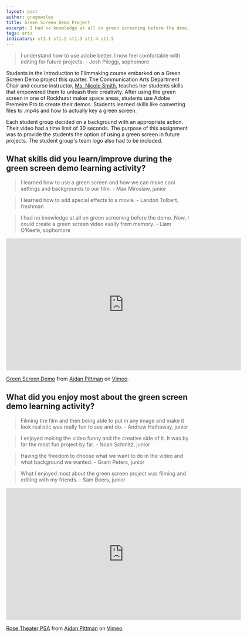 ```yaml
---
layout: post
author: gregowsley
title: Green Screen Demo Project
excerpt: I had no knowledge at all on green screening before the demo. Now, I could create a green screen video easily from memory. - Rockhurst High School sophomore, Liam O'Keefe
tags: arts
indicators: st1.1 st1.2 st1.3 st1.4 st1.5 
---
```


<blockquote>I understand how to use adobe better. I now feel comfortable with editing for future projects. - Josh Pileggi, sophomore </blockquote>

Students in the Introduction to Filmmaking course embarked on a Green Screen Demo project this quarter. The Communication Arts Department Chair and course instructor, [Ms. Nicole Smith](https://www.rockhursths.edu/curriculum-detail?fromId=275451&LevelNum=1736&DepartmentId=30082), teaches her students skills that empowered them to unleash their creativity. After using the green screen in one of Rockhurst maker space areas, students use Adobe Premeire Pro to create their demos. Students learned skills like converting files to .mp4s and how to actually key a green screen.  

Each student group decided on a background with an appropriate action. Their video had a time limit of 30 seconds.  The purpose of this assignment was to provide the students the option of using a green screen in future projects.  The student group's team logo also had to be included.


## What skills did you learn/improve during the green screen demo learning activity?

<blockquote>I learned how to use a green screen and how we can make cool settings and backgrounds to our film.  - Max Miroslaw, junior</blockquote>

<blockquote>I learned how to add special effects to a movie. - Landon Tolbert, freshman</blockquote>

<blockquote>I had no knowledge at all on green screening before the demo. Now, I could create a green screen video easily from memory. - Liam O’Keefe, sophomore</blockquote>

<iframe src="https://player.vimeo.com/video/362629611" width="640" height="360" frameborder="0" allow="autoplay; fullscreen" allowfullscreen></iframe>
<p><a href="https://vimeo.com/362629611">Green Screen Demo</a> from <a href="https://vimeo.com/user102098481">Aidan Pittman</a> on <a href="https://vimeo.com">Vimeo</a>.</p>


## What did you enjoy most about the green screen demo learning activity?

<blockquote>Filming the film and then being able to put in any image and make it look realistic was really fun to see and do. - Andrew Hathaway, junior</blockquote>

<blockquote>I enjoyed making the video funny and the creative side of it. It was by far the most fun project by far. - Noah Schmitz, junior</blockquote>

<blockquote>Having the freedom to choose what we want to do in the video and what background we wanted. - Grant Peters, junior</blockquote>

<blockquote>What I enjoyed most about the green screen project was filming and editing with my friends. - Sam Boers, junior</blockquote>

<iframe src="https://player.vimeo.com/video/364096052" width="640" height="360" frameborder="0" allow="autoplay; fullscreen" allowfullscreen></iframe>
<p><a href="https://vimeo.com/364096052">Rose Theater PSA</a> from <a href="https://vimeo.com/user102098481">Aidan Pittman</a> on <a href="https://vimeo.com">Vimeo</a>.</p>
